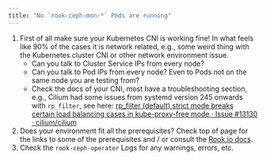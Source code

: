 ```yaml
---
title: "No `rook-ceph-mon-*` Pods are running"
---
```


1. First of all make sure your Kubernetes CNI is working fine! In what feels like 90% of the cases it is network related, e.g., some weird thing with the Kubernetes cluster CNI or other network environment issue.
    * Can you talk to Cluster Service IPs from every node?
    * Can you talk to Pod IPs from every node? Even to Pods not on the same node you are testing from?
    * Check the docs of your CNI, most have a troubleshooting section, e.g., Cilium had some issues from systemd version 245 onwards with `rp_filter`, see here: [rp_filter (default) strict mode breaks certain load balancing cases in kube-proxy-free mode · Issue #13130 · cilium/cilium](https://github.com/cilium/cilium/issues/13130)
2. Does your environment fit all the prerequisites? Check top of page for the links to some of the prerequisites and / or consult the [Rook.io docs](https://rook.io/).
3. Check the `rook-ceph-operator` Logs for any warnings, errors, etc.
